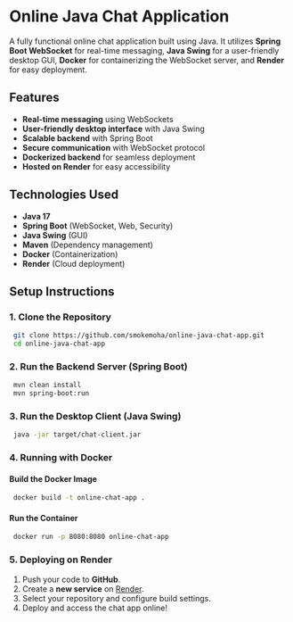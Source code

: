 # Online Java Chat Application

A fully functional online chat application built using Java. It utilizes **Spring Boot WebSocket** for real-time messaging, **Java Swing** for a user-friendly desktop GUI, **Docker** for containerizing the WebSocket server, and **Render** for easy deployment.

## Features
- **Real-time messaging** using WebSockets
- **User-friendly desktop interface** with Java Swing
- **Scalable backend** with Spring Boot
- **Secure communication** with WebSocket protocol
- **Dockerized backend** for seamless deployment
- **Hosted on Render** for easy accessibility

## Technologies Used
- **Java 17**
- **Spring Boot** (WebSocket, Web, Security)
- **Java Swing** (GUI)
- **Maven** (Dependency management)
- **Docker** (Containerization)
- **Render** (Cloud deployment)

## Setup Instructions

### 1. Clone the Repository
```sh
 git clone https://github.com/smokemoha/online-java-chat-app.git
 cd online-java-chat-app
```

### 2. Run the Backend Server (Spring Boot)
```sh
 mvn clean install
 mvn spring-boot:run
```

### 3. Run the Desktop Client (Java Swing)
```sh
 java -jar target/chat-client.jar
```

### 4. Running with Docker
#### Build the Docker Image
```sh
 docker build -t online-chat-app .
```
#### Run the Container
```sh
 docker run -p 8080:8080 online-chat-app
```

### 5. Deploying on Render
1. Push your code to **GitHub**.
2. Create a **new service** on [Render](https://render.com/).
3. Select your repository and configure build settings.
4. Deploy and access the chat app online!

